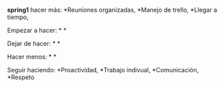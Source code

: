 **spring1**
hacer más:
*Reuniones organizadas,
*Manejo de trello,
*Llegar a tiempo,

Empezar a hacer:
*
*

Dejar de hacer:
*
*

Hacer menos:
*
*

Seguir haciendo:
*Proactividad,
*Trabajo indivual,
*Comunicación,
*Respeto